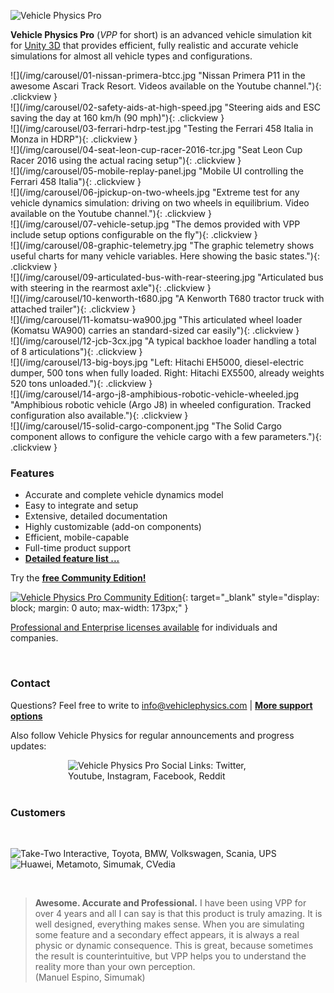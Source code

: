 ![Vehicle Physics Pro](/img/vehicle-physics-pro.png)

**Vehicle Physics Pro** (_VPP_ for short) is an advanced vehicle simulation kit for [Unity 3D](http://unity3d.com)
that provides efficient, fully realistic and accurate vehicle simulations for almost all vehicle
types and configurations.
<div class="slick-carousel slick-home">
<section class="slider-home">
<div>
![](/img/carousel/01-nissan-primera-btcc.jpg "Nissan Primera P11 in the awesome Ascari Track Resort. Videos available on the Youtube channel."){: .clickview }
</div>
<div>
![](/img/carousel/02-safety-aids-at-high-speed.jpg "Steering aids and ESC saving the day at 160 km/h (90 mph)"){: .clickview }
</div>
<div>
![](/img/carousel/03-ferrari-hdrp-test.jpg "Testing the Ferrari 458 Italia in Monza in HDRP"){: .clickview }
</div>
<div>
![](/img/carousel/04-seat-leon-cup-racer-2016-tcr.jpg "Seat Leon Cup Racer 2016 using the actual racing setup"){: .clickview }
</div>
<div>
![](/img/carousel/05-mobile-replay-panel.jpg "Mobile UI controlling the Ferrari 458 Italia"){: .clickview }
</div>
<div>
![](/img/carousel/06-jpickup-on-two-wheels.jpg "Extreme test for any vehicle dynamics simulation: driving on two wheels in equilibrium. Video available on the Youtube channel."){: .clickview }
</div>
<div>
![](/img/carousel/07-vehicle-setup.jpg "The demos provided with VPP include setup options configurable on the fly"){: .clickview }
</div>
<div>
![](/img/carousel/08-graphic-telemetry.jpg "The graphic telemetry shows useful charts for many vehicle variables. Here showing the basic states."){: .clickview }
</div>
<div>
![](/img/carousel/09-articulated-bus-with-rear-steering.jpg "Articulated bus with steering in the rearmost axle"){: .clickview }
</div>
<div>
![](/img/carousel/10-kenworth-t680.jpg "A Kenworth T680 tractor truck with attached trailer"){: .clickview }
</div>
<div>
![](/img/carousel/11-komatsu-wa900.jpg "This articulated wheel loader (Komatsu WA900) carries an standard-sized car easily"){: .clickview }
</div>
<div>
![](/img/carousel/12-jcb-3cx.jpg "A typical backhoe loader handling a total of 8 articulations"){: .clickview }
</div>
<div>
![](/img/carousel/13-big-boys.jpg "Left: Hitachi EH5000, diesel-electric dumper, 500 tons when fully loaded. Right: Hitachi EX5500, already weights 520 tons unloaded."){: .clickview }
</div>
<div>
![](/img/carousel/14-argo-j8-amphibious-robotic-vehicle-wheeled.jpg "Amphibious robotic vehicle (Argo J8) in wheeled configuration. Tracked configuration also available."){: .clickview }
</div>
<div>
![](/img/carousel/15-solid-cargo-component.jpg "The Solid Cargo component allows to configure the vehicle cargo with a few parameters."){: .clickview }
</div>
</section>
</div>

### Features

- Accurate and complete vehicle dynamics model
- Easy to integrate and setup
- Extensive, detailed documentation
- Highly customizable (add-on components)
- Efficient, mobile-capable
- Full-time product support
- **[Detailed feature list ...](/about/features)**

Try the **[free Community Edition!](https://assetstore.unity.com/packages/tools/physics/vehicle-physics-pro-community-edition-153556)**

[![Vehicle Physics Pro Community Edition](/img/Unity_AS_Badge_RGB.png "Vehicle Physics Pro Community Edition")](https://assetstore.unity.com/packages/tools/physics/vehicle-physics-pro-community-edition-153556){: target="_blank" style="display: block; margin: 0 auto; max-width: 173px;" }

[Professional and Enterprise licenses available](/about/licensing) for individuals and companies.

<br>

### Contact

Questions? Feel free to write to [info@vehiclephysics.com](mailto:info@vehiclephysics.com) | **[More support options](/about/support)**

Also follow Vehicle Physics for regular announcements and progress updates:

<div style="position: relative; display: block; margin: 0 auto; max-width: 320px;">
	<img alt="Vehicle Physics Pro Social Links: Twitter, Youtube, Instagram, Facebook, Reddit" src="/img/vehicle-physics-pro-social-links.png">
	<a href="https://twitter.com/VehiclePhysics" title="Twitter" target=_blank" style="position: absolute; left: 0%; top: 0%; width: 17.5%; height: 100%; z-index: 2;"></a>
	<a href="https://www.youtube.com/c/VehiclePhysics" title="Youtube" target=_blank" style="position: absolute; left: 19.38%; top: 0%; width: 20.31%; height: 100%; z-index: 2;"></a>
	<a href="https://www.instagram.com/VehiclePhysics" title="Instagram" target=_blank" style="position: absolute; left: 41.56%; top: 0%; width: 18.13%; height: 100%; z-index: 2;"></a>
	<a href="https://www.facebook.com/vehiclephysics" title="Facebook" target=_blank" style="position: absolute; left: 61.56%; top: 0%; width: 20%; height: 100%; z-index: 2;"></a>
	<a href="https://www.reddit.com/user/vehiclephysics" title="Reddit" target=_blank" style="position: absolute; left: 83.13%; top: 0%; width: 18.44%; height: 100%; z-index: 2;"></a>
</div>

<br>

### Customers

&nbsp;

<div style="position: relative; display: block; margin: 0 auto; max-width: 680px">
	<img alt="Take-Two Interactive, Toyota, BMW, Volkswagen, Scania, UPS" src="/img/vehicle-physics-pro-clients-1.png">
	<a title="Take-Two Interactive" style="position: absolute; left: 0%; top: 0%; width: 14.71%; height: 100%; z-index: 2;"></a>
	<a title="Toyota" style="position: absolute; left: 16.62%; top: 0%; width: 16.47%; height: 100%; z-index: 2;"></a>
	<a title="BMW" style="position: absolute; left: 34.41%; top: 0%; width: 15.59%; height: 100%; z-index: 2;"></a>
	<a title="Volkswagen" style="position: absolute; left: 52.65%; top: 0%; width: 14.41%; height: 100%; z-index: 2;"></a>
	<a title="Scania" style="position: absolute; left: 69.71%; top: 0%; width: 15.59%; height: 100%; z-index: 2;"></a>
	<a title="UPS" style="position: absolute; left: 86.91%; top: 0%; width: 15.15%; height: 100%; z-index: 2;"></a>
</div>

<div style="position: relative; display: block; margin: 0 auto; max-width: 680px">
	<img alt="Huawei, Metamoto, Simumak, CVedia" src="/img/vehicle-physics-pro-clients-2.png">
	<a title="Huawei" style="position: absolute; left: 18.53%; top: 0%; width: 14.12%; height: 100%; z-index: 2;"></a>
	<a title="Metamoto" style="position: absolute; left: 34.41%; top: 0%; width: 15.59%; height: 100%; z-index: 2;"></a>
	<a title="Simumak" style="position: absolute; left: 52.35%; top: 0%; width: 14.41%; height: 100%; z-index: 2;"></a>
	<a title="CVedia" style="position: absolute; left: 68.24%; top: 0%; width: 13.38%; height: 100%; z-index: 2;"></a>
</div>

&nbsp;

> **Awesome. Accurate and Professional.**
> I have been using VPP for over 4 years and all I can say is that this product is truly amazing.
> It is well designed, everything makes sense. When you are simulating some feature and a secondary
> effect appears, it is always a real physic or dynamic consequence. This is great, because
> sometimes the result is counterintuitive, but VPP helps you to understand the reality more than
> your own perception.<br>
> (Manuel Espino, Simumak)
